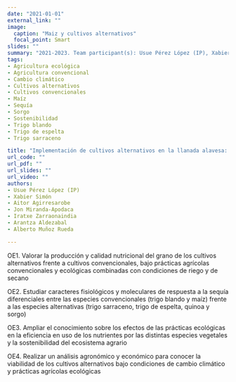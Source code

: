 ```yaml
---
date: "2021-01-01"
external_link: ""
image:
  caption: "Maiz y cultivos alternativos"
  focal_point: Smart
slides: ""
summary: "2021-2023. Team participant(s): Usue Pérez López (IP), Xabier Simón, Aitor Agirresarobe, Jon Miranda-Apodaca, Iratxe Zarraonaindia, Arantza Aldezabal, Alberto Muñoz Rueda"
tags:
- Agricultura ecológica
- Agricultura convencional
- Cambio climático
- Cultivos alternativos
- Cultivos convencionales
- Maíz
- Sequía
- Sorgo
- Sostenibilidad
- Trigo blando
- Trigo de espelta
- Trigo sarraceno

title: "Implementación de cultivos alternativos en la llanada alavesa: una respuesta sostenible a la demanda de alimento bajo condiciones de cambio climático"
url_code: ""
url_pdf: ""
url_slides: ""
url_video: ""
authors: 
- Usue Pérez López (IP)
- Xabier Simón
- Aitor Agirresarobe
- Jon Miranda-Apodaca
- Iratxe Zarraonaindia
- Arantza Aldezabal
- Alberto Muñoz Rueda

---
```


OE1. Valorar la producción y calidad nutricional del grano de los cultivos alternativos frente a cultivos convencionales, bajo prácticas agrícolas convencionales y ecológicas combinadas con condiciones de riego y de secano

OE2. Estudiar caracteres fisiológicos y moleculares de respuesta a la sequía diferenciales entre las especies convencionales (trigo blando y maíz) frente a las especies alternativas (trigo sarraceno, trigo de espelta, quinoa y sorgo)

OE3. Ampliar el conocimiento sobre los efectos de las prácticas ecológicas en la eficiencia en uso de los nutrientes por las distintas especies vegetales y la sostenibilidad del ecosistema agrario

OE4. Realizar un análisis agronómico y económico para conocer la viabilidad de los cultivos alternativos bajo condiciones de cambio climático y prácticas agrícolas ecológicas
